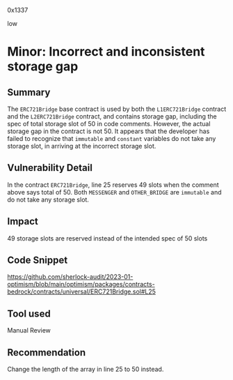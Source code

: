 0x1337

low

# Minor: Incorrect and inconsistent storage gap

## Summary

The `ERC721Bridge` base contract is used by both the `L1ERC721Bridge` contract and the `L2ERC721Bridge` contract, and contains storage gap, including the spec of total storage slot of 50 in code comments. However, the actual storage gap in the contract is not 50. It appears that the developer has failed to recognize that `immutable` and `constant` variables do not take any storage slot, in arriving at the incorrect storage slot. 

## Vulnerability Detail

In the contract `ERC721Bridge`, line 25 reserves 49 slots when the comment above says total of 50. Both `MESSENGER` and `OTHER_BRIDGE` are `immutable` and do not take any storage slot. 

## Impact

49 storage slots are reserved instead of the intended spec of 50 slots

## Code Snippet

https://github.com/sherlock-audit/2023-01-optimism/blob/main/optimism/packages/contracts-bedrock/contracts/universal/ERC721Bridge.sol#L25

## Tool used

Manual Review

## Recommendation

Change the length of the array in line 25 to 50 instead. 

